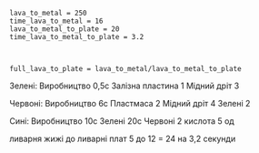 
```math-tex
lava_to_metal = 250
time_lava_to_metal = 16
lava_to_metal_to_plate = 20
time_lava_to_metal_to_plate = 3.2



full_lava_to_plate = lava_to_metal/lava_to_metal_to_plate

```

Зелені:
Виробництво 0,5с
Залізна пластина 1
Мідний дріт 3

Червоні:
Виробництво 6с
Пластмаса 2
Мідний дріт 4
Зелені 2

Сині:
Виробництво 10с
Зелені 20с
Червоні 2
кислота 5 од

ливарня жижі до ливарні плат 5 до 12 = 24 на 3,2 секунди 